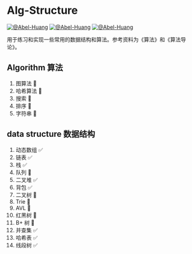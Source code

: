 # Alg-Structure
[![@Abel-Huang](https://img.shields.io/sonar/http/sonar.petalslink.com/org.ow2.petals%3Apetals-se-ase/coverage.svg)](https://github.com/Abel-Huang/common-collection)
[![@Abel-Huang](https://img.shields.io/packagist/l/doctrine/orm.svg)](https://github.com/Abel-Huang/common-collection)
[![@Abel-Huang](https://img.shields.io/uptimerobot/status/m778918918-3e92c097147760ee39d02d36.svg)](https://github.com/Abel-Huang/common-collection)


用于练习和实现一些常用的数据结构和算法。参考资料为《算法》和《算法导论》。
## Algorithm 算法
1. 图算法 :construction:
2. 哈希算法 :construction:
3. 搜索 :construction:
4. 排序 :construction:
5. 字符串 :construction:

## data structure 数据结构
1. 动态数组 :white_check_mark:
2. 链表 :white_check_mark:
3. 栈 :white_check_mark:
4. 队列 :construction:
5. 二叉堆 :white_check_mark:
6. 背包 :white_check_mark:
7. 二叉树 :construction:
8. Trie :construction:
9. AVL :construction:
10. 红黑树 :construction:
11. B+ 树 :construction:
12. 并查集 :white_check_mark:
13. 哈希表 :white_check_mark:
14. 线段树 :white_check_mark: